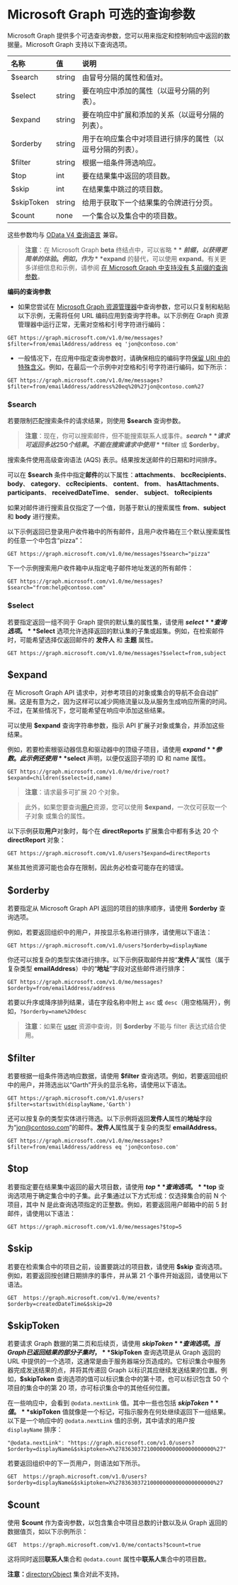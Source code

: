 # <a name="microsoft-graph-optional-query-parameters"></a>Microsoft Graph 可选的查询参数
Microsoft Graph 提供多个可选查询参数，您可以用来指定和控制响应中返回的数据量。Microsoft Graph 支持以下查询选项。 

|名称|值|说明|
|:---------------|:--------|:-------|
|$search|string|由冒号分隔的属性和值对。 | 
|$select|string|要在响应中添加的属性（以逗号分隔的列表）。|
|$expand|string|要在响应中扩展和添加的关系（以逗号分隔的列表）。  |
|$orderby|string|用于在响应集合中对项目进行排序的属性（以逗号分隔的列表）。|
|$filter|string|根据一组条件筛选响应。|
|$top|int|要在结果集中返回的项目数。|
|$skip|int|在结果集中跳过的项目数。|
|$skipToken|string|给用于获取下一个结果集的令牌进行分页。|
|$count|none|一个集合以及集合中的项目数。|

这些参数均与 [OData V4 查询语言](http://docs.oasis-open.org/odata/odata/v4.0/errata03/os/complete/part2-url-conventions/odata-v4.0-errata03-os-part2-url-conventions-complete.html#_Toc453752356) 兼容。

>  **注意**：在 Microsoft Graph **beta** 终结点中，可以省略 **$** 前缀，以获得更简单的体验。例如，作为 **$expand** 的替代，可以使用 **expand**。有关更多详细信息和示例，请参阅 [在 Microsoft Graph 中支持没有 $ 前缀的查询参数](http://dev.office.com/queryparametersinMicrosoftGraph)。  

**编码的查询参数**

- 如果您尝试在 [Microsoft Graph 资源管理器](https://graph.microsoft.io/en-us/graph-explorer#)中查询参数，您可以只复制和粘贴以下示例，无需将任何 URL 编码应用到查询字符串。以下示例在 Graph 资源管理器中运行正常，无需对空格和引号字符进行编码：
```http
GET https://graph.microsoft.com/v1.0/me/messages?$filter=from/emailAddress/address eq 'jon@contoso.com'
``` 
- 一般情况下，在应用中指定查询参数时，请确保相应的编码字符[保留 URI 中的特殊含义](https://tools.ietf.org/html/rfc3986#section-2.2)。例如，在最后一个示例中对空格和引号字符进行编码，如下所示：
```http
GET https://graph.microsoft.com/v1.0/me/messages?$filter=from/emailAddress/address%20eq%20%27jon@contoso.com%27
```


### <a name="search"></a>$search
若要限制匹配搜索条件的请求结果，则使用 **$search** 查询参数。 

>  **注意**：现在，你可以搜索邮件，但不能搜索联系人或事件。**$search** 请求可返回多达 250 个结果。不能在搜索请求中使用 **$filter** 或 **$orderby**。

搜索条件使用高级查询语法 (AQS) 表示。结果按发送邮件的日期和时间排序。

可以在 **$search** 条件中指定**邮件**的以下属性：**attachments**、 **bccRecipients**、 **body**、 **category**、 **ccRecipients**、 **content**、 **from**、 **hasAttachments**、 **participants**、 **receivedDateTime**、 **sender**、 **subject**、 **toRecipients**

如果对邮件进行搜索且仅指定了一个值，则基于默认的搜索属性 **from**、**subject** 和 **body** 进行搜索。

以下示例返回已登录用户收件箱中的所有邮件，且用户收件箱在三个默认搜索属性的任意一个中包含“pizza”： 

```http
GET https://graph.microsoft.com/v1.0/me/messages?$search="pizza"
```

下一个示例搜索用户收件箱中从指定电子邮件地址发送的所有邮件：

```http
GET https://graph.microsoft.com/v1.0/me/messages?$search="from:help@contoso.com"
```



### <a name="select"></a>$select
若要指定返回一组不同于 Graph 提供的默认集的属性集，请使用 **$select** 查询选项。**$Select** 选项允许选择返回的默认集的子集或超集。例如，在检索邮件时，可能希望选择仅返回邮件的 **发件人** 和 **主题** 属性。

```http
GET https://graph.microsoft.com/v1.0/me/messages?$select=from,subject
```

<!--For example, when retrieving the children of an item on a drive, you want to select that only the **name** and **size** properties of items are returned.

```http
GET https://graph.microsoft.com/v1.0/me/drive/root/children?$select=name,size
```

By submitting the request with the `$select=name,size` query string, the objects
in the response will only have those property values included. 


```json
{
  "value": [
    {
      "id": "13140a9sd9aba",
      "name": "Documents",
      "size": 1024
    },
    {
      "id": "123901909124a",
      "name": "Pictures",
      "size": 1012010210
    }
  ]
}
```--> 

## <a name="expand"></a>$expand

在 Microsoft Graph API 请求中，对参考项目的对象或集合的导航不会自动扩展。这是有意为之，因为这样可以减少网络流量以及从服务生成响应所需的时间。不过，在某些情况下，您可能希望在响应中添加这些结果。

可以使用 **$expand** 查询字符串参数，指示 API 扩展子对象或集合，并添加这些结果。

例如，若要检索根驱动器信息和驱动器中的顶级子项目，请使用 **$expand** 参数。此示例还使用 **$select** 声明，以便仅返回子项的 ID 和 name 属性。

```http
GET https://graph.microsoft.com/v1.0/me/drive/root?$expand=children($select=id,name)
```

>  **注意**：请求最多可扩展 20 个对象。 

> 此外，如果您要查询[用户](http://developer.microsoft.com/en-us/graph/docs/api-reference/v1.0/resources/user)资源，您可以使用 **$expand**，一次仅可获取一个子对象 或集合的属性。 

以下示例获取**用户**对象时，每个在 **directReports** 扩展集合中都有多达 20 个 **directReport** 对象：
```http
GET https://graph.microsoft.com/v1.0/users?$expand=directReports
```
某些其他资源可能也会存在限制，因此务必检查可能存在的错误。


<!---The following shows a sample result that is returned in the response body.-->


## <a name="orderby"></a>$orderby

若要指定从 Microsoft Graph API 返回的项目的排序顺序，请使用 **$orderby** 查询选项。 

例如，若要返回组织中的用户，并按显示名称进行排序，请使用以下语法：

```http
GET https://graph.microsoft.com/v1.0/users?$orderby=displayName
``` 

你还可以按复杂的类型实体进行排序。以下示例获取邮件并按“**发件人**”属性（属于复杂类型 **emailAddress**）中的“**地址**”字段对这些邮件进行排序：

```http
GET https://graph.microsoft.com/v1.0/me/messages?$orderby=from/emailAddress/address
``` 

若要以升序或降序排列结果，请在字段名称中附上 `asc` 或 `desc`（用空格隔开），例如，`?$orderby=name%20desc`

 >  **注意**：如果在 [user](../api-reference/v1.0/resources/user.md) 资源中查询，则 **$orderby** 不能与 filter 表达式结合使用。

## <a name="filter"></a>$filter
若要根据一组条件筛选响应数据，请使用 **$filter** 查询选项。例如，若要返回组织中的用户，并筛选出以“Garth”开头的显示名称，请使用以下语法。

```http
GET https://graph.microsoft.com/v1.0/users?$filter=startswith(displayName,'Garth')
```

还可以按复杂的类型实体进行筛选。以下示例将返回**发件人**属性的**地址**字段为“jon@contoso.com”的邮件。**发件人**属性属于复杂的类型 **emailAddress**。

```http
GET https://graph.microsoft.com/v1.0/me/messages?$filter=from/emailAddress/address eq 'jon@contoso.com'
``` 

## <a name="top"></a>$top
若要指定要在结果集中返回的最大项目数，请使用 **$top** 查询选项。**$top** 查询选项用于确定集合中的子集。此子集通过以下方式形成：仅选择集合的前 N 个项目，其中 N 是此查询选项指定的正整数。例如，若要返回用户邮箱中的前 5 封邮件，请使用以下语法：

```http
GET https://graph.microsoft.com/v1.0/me/messages?$top=5
```

## <a name="skip"></a>$skip
若要在检索集合中的项目之前，设置要跳过的项目数，请使用 **$skip** 查询选项。例如，若要返回按创建日期排序的事件，并从第 21 个事件开始返回，请使用以下语法。

```http
GET  https://graph.microsoft.com/v1.0/me/events?$orderby=createdDateTime&$skip=20
```

## <a name="skiptoken"></a>$skipToken
若要请求 Graph 数据的第二页和后续页，请使用 **$skipToken** 查询选项。当 Graph 已返回结果的部分子集时，**$SkipToken** 查询选项是从 Graph 返回的 URL 中提供的一个选项，这通常是由于服务器端分页造成的。它标识集合中服务器完成发送结果的点，并将其传递回 Graph 以标识其应继续发送结果的位置。例如，**$skipToken** 查询选项的值可以标识集合中的第十项，也可以标识包含 50 个项目的集合中的第 20 项，亦可标识集合中的其他任何位置。

在一些响应中，会看到 `@odata.nextLink` 值。其中一些也包括 **$skipToken** 值。**$skipToken** 值就像是一个标记，可指示服务在何处继续返回下一组结果。以下是一个响应中的 `@odata.nextLink` 值的示例，其中请求的用户按 `displayName` 排序： 

```
"@odata.nextLink": "https://graph.microsoft.com/v1.0/users?$orderby=displayName&$skiptoken=X%2783630372100000000000000000000%27"
```

若要返回组织中的下一页用户，则语法如下所示。

```http
GET  https://graph.microsoft.com/v1.0/users?$orderby=displayName&$skiptoken=X%2783630372100000000000000000000%27
```

## <a name="count"></a>$count
使用 **$count** 作为查询参数，以包含集合中项目总数的计数以及从 Graph 返回的数据值页，如以下示例所示：
```http
GET  https://graph.microsoft.com/v1.0/me/contacts?$count=true
```
这将同时返回**联系人**集合和 `@odata.count` 属性中**联系人**集合中的项目数。

>
  **注意：**[directoryObject](http://developer.microsoft.com/en-us/graph/docs/api-reference/v1.0/resources/directoryobject) 集合对此不支持。
